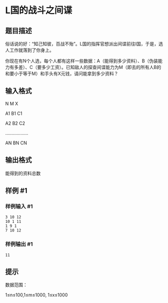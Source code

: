 # L国的战斗之间谍

## 题目描述

俗话说的好：“知己知彼，百战不殆”。L国的指挥官想派出间谍前往I国，于是，选人工作就落到了你身上。

你现在有N个人选，每个人都有这样一些数据：A（能得到多少资料）、B（伪装能力有多差）、C（要多少工资）。已知敌人的探查间谍能力为M（即去的所有人B的和要小于等于M）和手头有X元钱，请问能拿到多少资料？


## 输入格式

N  M  X

A1  B1  C1

A2  B2  C2

………………

AN  BN  CN


## 输出格式

能得到的资料总数


## 样例 #1

### 样例输入 #1
```
3 10 12
10 1 11
1 9 1
7 10 12
```

### 样例输出 #1

```
11
```

## 提示

数据范围：

1≤n≤100,1≤m≤1000, 1≤x≤1000

